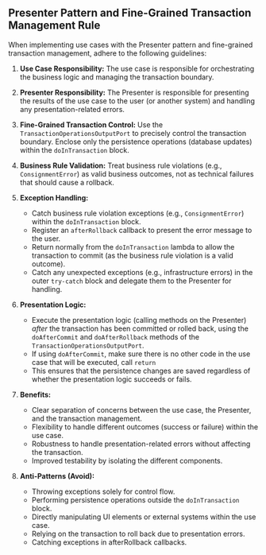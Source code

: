 ## Presenter Pattern and Fine-Grained Transaction Management Rule

When implementing use cases with the Presenter pattern and fine-grained transaction management, adhere to the following guidelines:

1.  **Use Case Responsibility:** The use case is responsible for orchestrating the business logic and managing the transaction boundary.

2.  **Presenter Responsibility:** The Presenter is responsible for presenting the results of the use case to the user (or another system) and handling any presentation-related errors.

3.  **Fine-Grained Transaction Control:** Use the `TransactionOperationsOutputPort` to precisely control the transaction boundary. Enclose only the persistence operations (database updates) within the `doInTransaction` block.

4.  **Business Rule Validation:** Treat business rule violations (e.g., `ConsignmentError`) as valid business outcomes, not as technical failures that should cause a rollback.

5.  **Exception Handling:**

    *   Catch business rule violation exceptions (e.g., `ConsignmentError`) within the `doInTransaction` block.
    *   Register an `afterRollback` callback to present the error message to the user.
    *   Return normally from the `doInTransaction` lambda to allow the transaction to commit (as the business rule violation is a valid outcome).
    *   Catch any unexpected exceptions (e.g., infrastructure errors) in the outer `try-catch` block and delegate them to the Presenter for handling.

6.  **Presentation Logic:**

    *   Execute the presentation logic (calling methods on the Presenter) *after* the transaction has been committed or rolled back, using the `doAfterCommit` and `doAfterRollback` methods of the `TransactionOperationsOutputPort`.
    *   If using `doAfterCommit`, make sure there is no other code in the use case that will be executed, call `return`
    *   This ensures that the persistence changes are saved regardless of whether the presentation logic succeeds or fails.

7.  **Benefits:**

    *   Clear separation of concerns between the use case, the Presenter, and the transaction management.
    *   Flexibility to handle different outcomes (success or failure) within the use case.
    *   Robustness to handle presentation-related errors without affecting the transaction.
    *   Improved testability by isolating the different components.

8.  **Anti-Patterns (Avoid):**

    *   Throwing exceptions solely for control flow.
    *   Performing persistence operations outside the `doInTransaction` block.
    *   Directly manipulating UI elements or external systems within the use case.
    *   Relying on the transaction to roll back due to presentation errors.
    *   Catching exceptions in afterRollback callbacks.